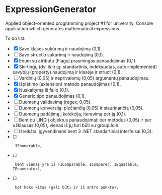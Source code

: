 # ExpressionGenerator
Applied object-oriented programming project #1 for university. Console application which generates mathematical expressions.

To do list:
  - [x]  Savo klasės sukūrimą ir naudojimą (0,1).
  - [ ]  Savo struct’o sukūrimą ir naudojimą (0,1).
  - [x]  Enum su atributu [Flags] prasmingas panaudojimas (0,1).
  - [x]  Skirtingų (dvi iš trijų: standartinis, indeksuotas, auto-implemented) savybių (property) naudojimą ir klasėje ir struct (0,1).
  - [ ]  Vardinių (0,05) ir neprivalomų (0,05) argumentų panaudojimas.
  - [x]  Išplėtimo (extension) metodo panaudojimas (0,1).
  - [x]  Nuskaitymą iš failo (0,1).
  - [x]  Generic tipo panaudojimas (0,1).
  - [ ]  Duomenų validavimą (regex, 0,05).
  - [ ]  Duomenų konversiją: plečiančią (0,05) ir siaurinančią (0,05).
  - [ ]  Duomenų padėjimą į kolekciją, iteravimą per ją (0,1).
  - [ ]  Bent du LINQ į objektus panaudojimai: per metodus (0,05) ir per užklausas (0,05), vienas iš jų turi būti su groupJoin.
  - [ ]  Išreikštai įgyvendinami bent 3 .NET standartiniai interfeisai (0,3):
  - [ ]      IEnumerable,
  - [ ]      bent vienas yra iš (IComparable, IComparer, IEquatable, IEnumerator),
  - [ ]      bet koks kitas (gali būti ir iš antro punkto).
